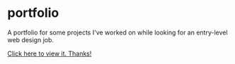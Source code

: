 # portfolio

A portfolio for some projects I've worked on while looking for an entry-level web design job.

<a href="https://erikacade.github.io/portfolio/">Click here to view it. Thanks!</a>
